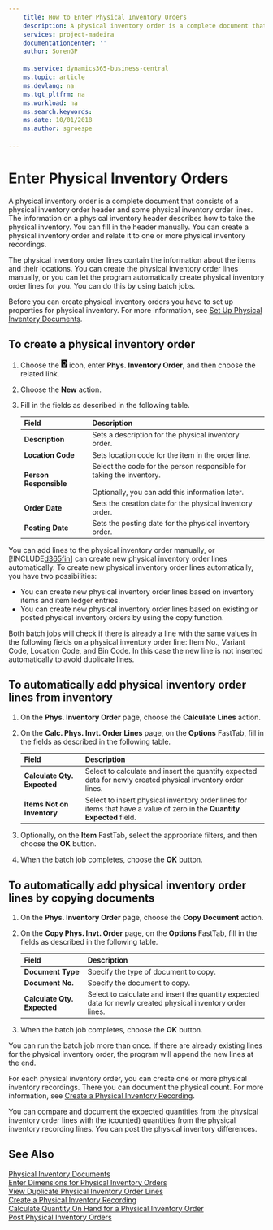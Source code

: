 ```yaml
---
    title: How to Enter Physical Inventory Orders
    description: A physical inventory order is a complete document that consists of a physical inventory order header and some physical inventory order lines. The information on a physical inventory header describes how to take the physical inventory.
    services: project-madeira
    documentationcenter: ''
    author: SorenGP

    ms.service: dynamics365-business-central
    ms.topic: article
    ms.devlang: na
    ms.tgt_pltfrm: na
    ms.workload: na
    ms.search.keywords:
    ms.date: 10/01/2018
    ms.author: sgroespe

---
```

# Enter Physical Inventory Orders
A physical inventory order is a complete document that consists of a physical inventory order header and some physical inventory order lines. The information on a physical inventory header describes how to take the physical inventory. You can fill in the header manually. You can create a physical inventory order and relate it to one or more physical inventory recordings.  

The physical inventory order lines contain the information about the items and their locations. You can create the physical inventory order lines manually, or you can let the program automatically create physical inventory order lines for you. You can do this by using batch jobs.  

Before you can create physical inventory orders you have to set up properties for physical inventory. For more information, see [Set Up Physical Inventory Documents](how-to-set-up-physical-inventory-documents.md).  

## To create a physical inventory order  

1.  Choose the ![Search for Page or Report](../../media/ui-search/search_small.png "Search for Page or Report icon") icon, enter **Phys. Inventory Order**, and then choose the related link.  
2.  Choose the **New** action.  
3.  Fill in the fields as described in the following table.  

    |Field|Description|  
    |---------------------------------|---------------------------------------|  
    |**Description**|Sets a description for the physical inventory order.|  
    |**Location Code**|Sets location code for the item in the order line.|  
    |**Person Responsible**|Select the code for the person responsible for taking the inventory.<br /><br /> Optionally, you can add this information later.|  
    |**Order Date**|Sets the creation date for the physical inventory order.|  
    |**Posting Date**|Sets the posting date for the physical inventory order.|  

You can add lines to the physical inventory order manually, or [!INCLUDE[d365fin](../../includes/d365fin_md.md)] can create new physical inventory order lines automatically. To create new physical inventory order lines automatically, you have two possibilities:  

- You can create new physical inventory order lines based on inventory items and item ledger entries.  
- You can create new physical inventory order lines based on existing or posted physical inventory orders by using the copy function.  

Both batch jobs will check if there is already a line with the same values in the following fields on a physical inventory order line: Item No., Variant Code, Location Code, and Bin Code. In this case the new line is not inserted automatically to avoid duplicate lines.  

## To automatically add physical inventory order lines from inventory  

1.  On the **Phys. Inventory Order** page, choose the **Calculate Lines** action.  
2.  On the **Calc. Phys. Invt. Order Lines** page, on the **Options** FastTab, fill in the fields as described in the following table.  

    |Field|Description|  
    |---------------------------------|---------------------------------------|  
    |**Calculate Qty. Expected**|Select to calculate and insert the quantity expected data for newly created physical inventory order lines.|  
    |**Items Not on Inventory**|Select to insert physical inventory order lines for items that have a value of zero in the **Quantity Expected** field.|  

3.  Optionally, on the **Item** FastTab, select the appropriate filters, and then choose the **OK** button.  
4.  When the batch job completes, choose the **OK** button.  

## To automatically add physical inventory order lines by copying documents  

1.  On the **Phys. Inventory Order** page, choose the **Copy Document** action.  
2.  On the **Copy Phys. Invt. Order** page, on the **Options** FastTab, fill in the fields as described in the following table.  

    |Field|Description|  
    |---------------------------------|---------------------------------------|  
    |**Document Type**|Specify the type of document to copy.|  
    |**Document No.**|Specify the document to copy.|  
    |**Calculate Qty. Expected**|Select to calculate and insert the quantity expected data for newly created physical inventory order lines.|  

3.  When the batch job completes, choose the **OK** button.  

You can run the batch job more than once. If there are already existing lines for the physical inventory order, the program will append the new lines at the end.  

For each physical inventory order, you can create one or more physical inventory recordings. There you can document the physical count. For more information, see [Create a Physical Inventory Recording](how-to-create-a-physical-inventory-recording.md).  

You can compare and document the expected quantities from the physical inventory order lines with the (counted) quantities from the physical inventory recording lines. You can post the physical inventory differences.  

## See Also  
 [Physical Inventory Documents](physical-inventory-documents.md)   
 [Enter Dimensions for Physical Inventory Orders](how-to-enter-dimensions-for-physical-inventory-orders.md)   
 [View Duplicate Physical Inventory Order Lines](how-to-view-duplicate-physical-inventory-order-lines.md)   
 [Create a Physical Inventory Recording](how-to-create-a-physical-inventory-recording.md)   
 [Calculate Quantity On Hand for a Physical Inventory Order](how-to-calculate-quantity-on-hand-for-a-physical-inventory-order.md)   
 [Post Physical Inventory Orders](how-to-post-physical-inventory-orders.md)

